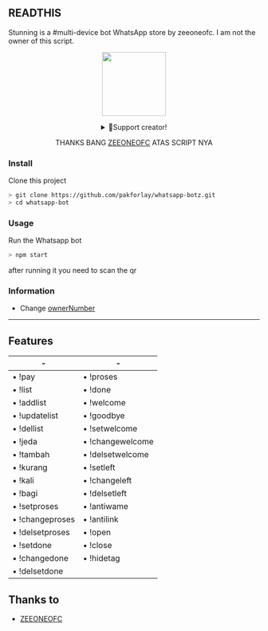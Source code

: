 ## READTHIS
Stunning is a #multi-device bot WhatsApp store by zeeoneofc. I am not the owner of this script.

<p align="center">
<img src="https://cdnb.artstation.com/p/assets/images/images/058/590/853/original/lisa-reglero-capysit-fin.gif?1674520287" width="128" height="128"/>
</p>
<div align="center">
<details>
<summary>🥟Support creator!</summary><br>
  
<img src="https://telegra.ph/file/447be9e64d95c825f692b.jpg"/>
 
</details>

THANKS BANG [ZEEONEOFC](https://github.com/zeeoneofficial) ATAS SCRIPT NYA
</div>

### Install
Clone this project

```bash
> git clone https://github.com/pakforlay/whatsapp-botz.git
> cd whatsapp-bot
```

### Usage
Run the Whatsapp bot

```bash
> npm start
```

after running it you need to scan the qr

### Information
- Change [ownerNumber](https://github.com/adamdani169/stunning/blob/main/owner-dan-menu.js)

---

## Features

| - | - |
| ------------- | ------------- |
• !pay | • !proses
• !list | • !done
• !addlist | • !welcome
• !updatelist | • !goodbye
• !dellist | • !setwelcome
• !jeda | • !changewelcome
• !tambah | • !delsetwelcome
• !kurang | • !setleft
• !kali | • !changeleft
• !bagi | • !delsetleft
• !setproses | • !antiwame
• !changeproses | • !antilink
• !delsetproses | • !open
• !setdone | • !close
• !changedone | • !hidetag
• !delsetdone | 

## Thanks to
- [ZEEONEOFC](https://github.com/zeeoneofficial)
